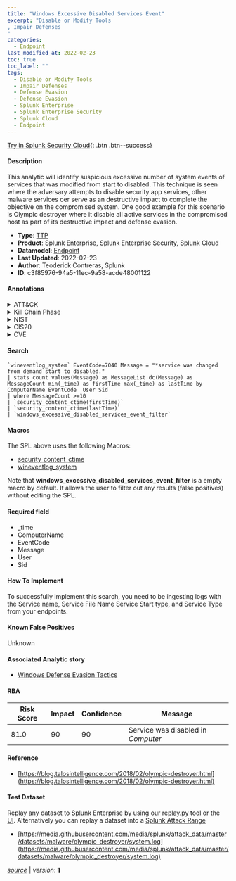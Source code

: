 ```yaml
---
title: "Windows Excessive Disabled Services Event"
excerpt: "Disable or Modify Tools
, Impair Defenses
"
categories:
  - Endpoint
last_modified_at: 2022-02-23
toc: true
toc_label: ""
tags:
  - Disable or Modify Tools
  - Impair Defenses
  - Defense Evasion
  - Defense Evasion
  - Splunk Enterprise
  - Splunk Enterprise Security
  - Splunk Cloud
  - Endpoint
---
```




[Try in Splunk Security Cloud](https://www.splunk.com/en_splunk_app_enrichmentus/cyber-security.html){: .btn .btn--success}

#### Description

This analytic will identify suspicious excessive number of system events of services that was modified from start to disabled. This technique is seen where the adversary attempts to disable security app services, other malware services oer serve as an destructive impact to complete the objective on the compromised system. One good example for this scenario is Olympic destroyer where it disable all active services in the compromised host as part of its destructive impact and defense evasion.

- **Type**: [TTP](https://github.com/splunk/security_content/wiki/Detection-Analytic-Types)
- **Product**: Splunk Enterprise, Splunk Enterprise Security, Splunk Cloud
- **Datamodel**: [Endpoint](https://docs.splunk.com/Documentation/CIM/latest/User/Endpoint)
- **Last Updated**: 2022-02-23
- **Author**: Teoderick Contreras, Splunk
- **ID**: c3f85976-94a5-11ec-9a58-acde48001122


#### Annotations

<details>
  <summary>ATT&CK</summary>

<div markdown="1">


| ID             | Technique        |  Tactic             |
| -------------- | ---------------- |-------------------- |
| [T1562.001](https://attack.mitre.org/techniques/T1562/001/) | Disable or Modify Tools | Defense Evasion |

| [T1562](https://attack.mitre.org/techniques/T1562/) | Impair Defenses | Defense Evasion |

</div>
</details>


<details>
  <summary>Kill Chain Phase</summary>

<div markdown="1">

* Exploitation


</div>
</details>


<details>
  <summary>NIST</summary>

<div markdown="1">

* DE.CM



</div>
</details>

<details>
  <summary>CIS20</summary>

<div markdown="1">

* CIS 3
* CIS 5
* CIS 16



</div>
</details>

<details>
  <summary>CVE</summary>

<div markdown="1">


</div>
</details>

#### Search

```
`wineventlog_system` EventCode=7040 Message = "*service was changed from demand start to disabled." 
| stats count values(Message) as MessageList dc(Message) as MessageCount min(_time) as firstTime max(_time) as lastTime by ComputerName EventCode  User Sid 
| where MessageCount >=10 
| `security_content_ctime(firstTime)` 
| `security_content_ctime(lastTime)` 
| `windows_excessive_disabled_services_event_filter`
```

#### Macros
The SPL above uses the following Macros:
* [security_content_ctime](https://github.com/splunk/security_content/blob/develop/macros/security_content_ctime.yml)
* [wineventlog_system](https://github.com/splunk/security_content/blob/develop/macros/wineventlog_system.yml)

Note that **windows_excessive_disabled_services_event_filter** is a empty macro by default. It allows the user to filter out any results (false positives) without editing the SPL.

#### Required field
* _time
* ComputerName
* EventCode
* Message
* User
* Sid


#### How To Implement
To successfully implement this search, you need to be ingesting logs with the Service name, Service File Name Service Start type, and Service Type from your endpoints.

#### Known False Positives
Unknown

#### Associated Analytic story
* [Windows Defense Evasion Tactics](/stories/windows_defense_evasion_tactics)




#### RBA

| Risk Score  | Impact      | Confidence   | Message      |
| ----------- | ----------- |--------------|--------------|
| 81.0 | 90 | 90 | Service was disabled in $Computer$ |


#### Reference

* [https://blog.talosintelligence.com/2018/02/olympic-destroyer.html](https://blog.talosintelligence.com/2018/02/olympic-destroyer.html)



#### Test Dataset
Replay any dataset to Splunk Enterprise by using our [replay.py](https://github.com/splunk/attack_data#using-replaypy) tool or the [UI](https://github.com/splunk/attack_data#using-ui).
Alternatively you can replay a dataset into a [Splunk Attack Range](https://github.com/splunk/attack_range#replay-dumps-into-attack-range-splunk-server)


* [https://media.githubusercontent.com/media/splunk/attack_data/master/datasets/malware/olympic_destroyer/system.log](https://media.githubusercontent.com/media/splunk/attack_data/master/datasets/malware/olympic_destroyer/system.log)



[*source*](https://github.com/splunk/security_content/tree/develop/detections/endpoint/windows_excessive_disabled_services_event.yml) \| *version*: **1**
